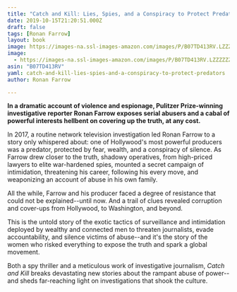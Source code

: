 ```yaml
---
title: "Catch and Kill: Lies, Spies, and a Conspiracy to Protect Predators"
date: 2019-10-15T21:20:51.000Z
draft: false
tags: [Ronan Farrow]
layout: book
image: https://images-na.ssl-images-amazon.com/images/P/B07TD413RV.LZZZZZZZ.jpg
image: 
  - https://images-na.ssl-images-amazon.com/images/P/B07TD413RV.LZZZZZZZ.jpg
asin: "B07TD413RV"
yaml: catch-and-kill-lies-spies-and-a-conspiracy-to-protect-predators
author: Ronan Farrow

---
```


**In a dramatic account of violence and espionage, Pulitzer Prize-winning investigative reporter Ronan Farrow exposes serial abusers and a cabal of powerful interests hellbent on covering up the truth, at any cost.**  
  
In 2017, a routine network television investigation led Ronan Farrow to a story only whispered about: one of Hollywood's most powerful producers was a predator, protected by fear, wealth, and a conspiracy of silence. As Farrow drew closer to the truth, shadowy operatives, from high-priced lawyers to elite war-hardened spies, mounted a secret campaign of intimidation, threatening his career, following his every move, and weaponizing an account of abuse in his own family.   
  
All the while, Farrow and his producer faced a degree of resistance that could not be explained--until now. And a trail of clues revealed corruption and cover-ups from Hollywood, to Washington, and beyond.   
  
This is the untold story of the exotic tactics of surveillance and intimidation deployed by wealthy and connected men to threaten journalists, evade accountability, and silence victims of abuse--and it's the story of the women who risked everything to expose the truth and spark a global movement.  
  
Both a spy thriller and a meticulous work of investigative journalism, *Catch and Kill* breaks devastating new stories about the rampant abuse of power--and sheds far-reaching light on investigations that shook the culture.